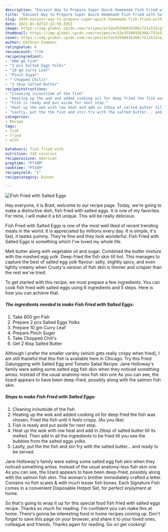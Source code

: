 ```yaml
---
description: "Easiest Way to Prepare Super Quick Homemade Fish Fried with Salted Eggs"
title: "Easiest Way to Prepare Super Quick Homemade Fish Fried with Salted Eggs"
slug: 4494-easiest-way-to-prepare-super-quick-homemade-fish-fried-with-salted-eggs
date: 2021-01-02T22:32:59.835Z
image: https://img-global.cpcdn.com/recipes/ec52e3559893b308/751x532cq70/fish-fried-with-salted-eggs-recipe-main-photo.jpg
thumbnail: https://img-global.cpcdn.com/recipes/ec52e3559893b308/751x532cq70/fish-fried-with-salted-eggs-recipe-main-photo.jpg
cover: https://img-global.cpcdn.com/recipes/ec52e3559893b308/751x532cq70/fish-fried-with-salted-eggs-recipe-main-photo.jpg
author: Kathryn Simmons
ratingvalue: 4
reviewcount: 7728
recipeingredient:
- "600 gm Fish"
- "2 pcs Salted Eggs Yolks"
- "10 gm Curry Leaf"
- "Pinch Sugar"
- " Chopped Chilis"
- "2 tbsp Salted Butter"
recipeinstructions:
- "Cleaning in/outside of the fish"
- "Heating up the wok and added cooking oil for deep fried the fish was chosen. Fried the fish until it feels crispy. (As you like)"
- "Fish is ready and put aside for next step."
- "Heat up the wok with low heat and add in 2tbsp of salted butter till its melted. Then add in all the ingredients to be fried till you see the bubbles from the salted eggs yolks."
- "Lastly, put the the fish and stir-fry with the salted butter... and ready to be served."
categories:
- Recipe
tags:
- fish
- fried
- with

katakunci: fish fried with 
nutrition: 228 calories
recipecuisine: American
preptime: "PT39M"
cooktime: "PT45M"
recipeyield: "1"
recipecategory: Dinner

---
```



![Fish Fried with Salted Eggs](https://img-global.cpcdn.com/recipes/ec52e3559893b308/751x532cq70/fish-fried-with-salted-eggs-recipe-main-photo.jpg)

Hey everyone, it is Brad, welcome to our recipe page. Today, we're going to make a distinctive dish, fish fried with salted eggs. It is one of my favorites. For mine, I will make it a bit unique. This will be really delicious.

Fish Fried with Salted Eggs is one of the most well liked of recent trending meals in the world. It is appreciated by millions every day. It is simple, it's fast, it tastes yummy. They're fine and they look wonderful. Fish Fried with Salted Eggs is something which I've loved my whole life.

Melt butter along with vegetable oil and sugar. Combined the butter mixture with the mashed egg yolk. Deep-fried the fish skin till hot. This manages to capture the best of salted egg yolk flavour: salty, slightly spicy, and even lightly creamy when Crusty&#39;s version of fish skin is thinner and crispier than the rest we&#39;ve tried.


To get started with this recipe, we must prepare a few ingredients. You can cook fish fried with salted eggs using 6 ingredients and 5 steps. Here is how you can achieve that.

<!--inarticleads1-->

##### The ingredients needed to make Fish Fried with Salted Eggs:

1. Take 600 gm Fish
1. Prepare 2 pcs Salted Eggs Yolks
1. Prepare 10 gm Curry Leaf
1. Prepare Pinch Sugar
1. Take  Chopped Chili&#39;s
1. Get 2 tbsp Salted Butter


Although I prefer the smaller variety (which gets really crispy when fried), I am still thankful that this fish is available here in Chicago. Try this Fried Galunggong with Salted Egg and Tomato Salad Recipe. Jane Holloway&#39;s family were eating some salted egg fish skin when they noticed something amiss. Instead of the usual anatomy-less fish skin one As you can see, the lizard appears to have been deep-fried, possibly along with the salmon fish skin. 

<!--inarticleads2-->

##### Steps to make Fish Fried with Salted Eggs:

1. Cleaning in/outside of the fish
1. Heating up the wok and added cooking oil for deep fried the fish was chosen. Fried the fish until it feels crispy. (As you like)
1. Fish is ready and put aside for next step.
1. Heat up the wok with low heat and add in 2tbsp of salted butter till its melted. Then add in all the ingredients to be fried till you see the bubbles from the salted eggs yolks.
1. Lastly, put the the fish and stir-fry with the salted butter... and ready to be served.


Jane Holloway&#39;s family were eating some salted egg fish skin when they noticed something amiss. Instead of the usual anatomy-less fish skin one As you can see, the lizard appears to have been deep-fried, possibly along with the salmon fish skin. The woman&#39;s brother immediately crafted a letter. Contains no fish scales &amp; with much lesser fish bones. Each Signature Fish comes in a convenient Disposable Hotpot Set, for perfect enjoyment at home. 

So that's going to wrap it up for this special food fish fried with salted eggs recipe. Thanks so much for reading. I'm confident you can make this at home. There's gonna be interesting food in home recipes coming up. Don't forget to save this page on your browser, and share it to your loved ones, colleague and friends. Thanks again for reading. Go on get cooking!
